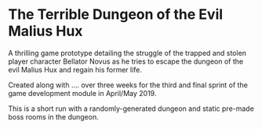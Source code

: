 # The Terrible Dungeon of the Evil Malius Hux

A thrilling game prototype detailing the struggle of the trapped and stolen player character Bellator Novus as he tries to escape the dungeon of the evil Malius Hux and regain his former life.

Created along with .... over three weeks for the third and final sprint of the game development module in April/May 2019. 

This is a short run with a randomly-generated dungeon and static pre-made boss rooms in the dungeon.
